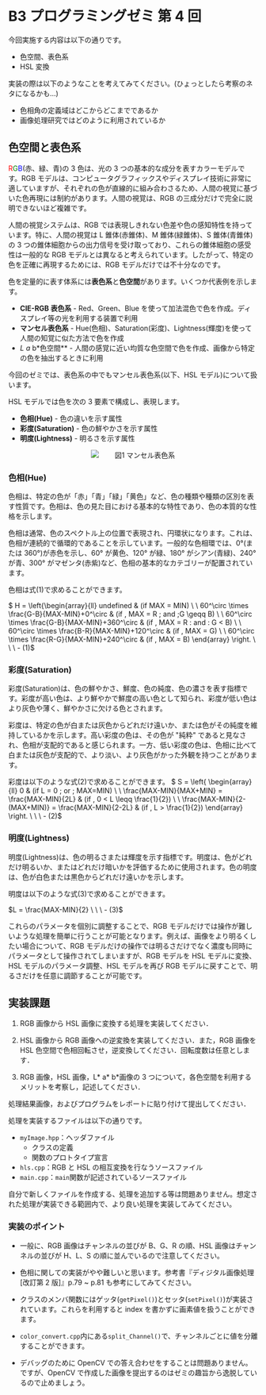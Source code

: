 # B3 プログラミングゼミ 第 4 回

今回実施する内容は以下の通りです。

- 色空間、表色系
- HSL 変換

実装の際は以下のようなことを考えてみてください。(ひょっとしたら考察のネタになるかも...)

- 色相角の定義域はどこからどこまでであるか
- 画像処理研究ではどのように利用されているか

## 色空間と表色系

<span style="color: red">R</span><span style="color: green">G</span><span style="color: blue">B</span>(赤、緑、青)の 3 色は、光の 3 つの基本的な成分を表すカラーモデルです。RGB モデルは、コンピュータグラフィックスやディスプレイ技術に非常に適していますが、それぞれの色が直線的に組み合わさるため、人間の視覚に基づいた色再現には制約があります。人間の視覚は、RGB の三成分だけで完全に説明できないほど複雑です。

人間の視覚システムは、RGB では表現しきれない色差や色の感知特性を持っています。特に、人間の視覚は L 錐体(赤錐体)、M 錐体(緑錐体)、S 錐体(青錐体)の 3 つの錐体細胞からの出力信号を受け取っており、これらの錐体細胞の感受性は一般的な RGB モデルとは異なると考えられています。したがって、特定の色を正確に再現するためには、RGB モデルだけでは不十分なのです。

色を定量的に表す体系には**表色系**と**色空間**があります。いくつか代表例を示します。

- **CIE-RGB 表色系** - Red、Green、Blue を使って加法混色で色を作成。ディスプレイ等の光を利用する装置で利用
- **マンセル表色系** - Hue(色相)、Saturation(彩度)、Lightness(輝度)を使って人間の知覚に似た方法で色を作成
- **L* a* b\*色空間** - 人間の感覚に近い均質な色空間で色を作成、画像から特定の色を抽出するときに利用

今回のゼミでは、表色系の中でもマンセル表色系(以下、HSL モデル)について扱います。

HSL モデルでは色を次の 3 要素で構成し、表現します。

- **色相(Hue)** - 色の違いを示す属性
- **彩度(Saturation)** - 色の鮮やかさを示す属性
- **明度(Lightness)** - 明るさを示す属性

<div style="text-align: center;">
<img src="semi_img/4_hue.png">
　　図1 マンセル表色系
</div>

### 色相(Hue)

色相は、特定の色が「赤」「青」「緑」「黄色」など、色の種類や種類の区別を表す性質です。色相は、色の見た目における基本的な特性であり、色の本質的な性格を示します。

色相は通常、色のスペクトル上の位置で表現され、円環状になります。これは、色相が連続的で循環的であることを示しています。一般的な色相環では、0°(または 360°)が赤色を示し、60° が黄色、120° が緑、180° がシアン(青緑)、240° が青、300° がマゼンタ(赤紫)など、色相の基本的なカテゴリーが配置されています。

色相は式(1)で求めることができます。

$ H = \left\{\begin{array}{ll}
undefined & (if MAX = MIN) \\ \\
60^\circ \times \frac{G-B}{MAX-MIN}+0^\circ & (if \, MAX = R \; and \;G \geqq B) \\ \\
60^\circ \times \frac{G-B}{MAX-MIN}+360^\circ & (if \, MAX = R \: and \: G < B) \\ \\
60^\circ \times \frac{B-R}{MAX-MIN}+120^\circ & (if \, MAX = G) \\ \\
60^\circ \times \frac{R-G}{MAX-MIN}+240^\circ & (if \, MAX = B)
\end{array} \right. \ \ \ - (1)$

### 彩度(Saturation)

彩度(Saturation)は、色の鮮やかさ、鮮度、色の純度、色の濃さを表す指標です。彩度が高い色は、より鮮やかで鮮度の高い色として知られ、彩度が低い色はより灰色や薄く、鮮やかさに欠ける色とされます。

彩度は、特定の色が白または灰色からどれだけ遠いか、または色がその純度を維持しているかを示します。高い彩度の色は、その色が "純粋" であると見なされ、色相が支配的であると感じられます。一方、低い彩度の色は、色相に比べて白または灰色が支配的で、より淡い、より灰色がかった外観を持つことがあります。

彩度は以下のような式(2)で求めることができます。
$
S = \left\{ \begin{array}{ll}
0 & (if L = 0 \; or \; MAX=MIN) \\ \\
\frac{MAX-MIN}{MAX+MIN} = \frac{MAX-MIN}{2L} & (if \, 0 < L \leqq \frac{1}{2}) \\ \\
\frac{MAX-MIN}{2-(MAX+MIN)} = \frac{MAX-MIN}{2-2L} & (if \, L > \frac{1}{2}) 
\end{array} \right. \ \ \ -  (2)$

### 明度(Lightness)

明度(Lightness)は、色の明るさまたは輝度を示す指標です。明度は、色がどれだけ明るいか、またはどれだけ暗いかを評価するために使用されます。色の明度は、色が白色または黒色からどれだけ遠いかを示します。

明度は以下のような式(3)で求めることができます。

$L = \frac{MAX-MIN}{2} \ \ \ - (3)$

これらのパラメータを個別に調整することで、RGB モデルだけでは操作が難しいような処理を簡単に行うことが可能となります。例えば、画像をより明るくしたい場合について、RGB モデルだけの操作では明るさだけでなく濃度も同時にパラメータとして操作されてしまいますが、RGB モデルを HSL モデルに変換、HSL モデルのパラメータ調整、HSL モデルを再び RGB モデルに戻すことで、明るさだけを任意に調節することが可能です。

## 実装課題

1. RGB 画像から HSL 画像に変換する処理を実装してください．

2. HSL 画像から RGB 画像への逆変換を実装してください．また，RGB 画像を HSL 色空間で色相回転させ，逆変換してください．回転度数は任意とします．

3. RGB 画像，HSL 画像，L* a* b\*画像の 3 つについて，各色空間を利用するメリットを考察し，記述してください．

処理結果画像，およびプログラムをレポートに貼り付けて提出してください．

処理を実装するファイルは以下の通りです。

- `myImage.hpp`：ヘッダファイル
  - クラスの定義
  - 関数のプロトタイプ宣言
- `hls.cpp`：RGB と HSL の相互変換を行なうソースファイル
- `main.cpp`：`main`関数が記述されているソースファイル

自分で新しくファイルを作成する、処理を追加する等は問題ありません。想定された処理が実装できる範囲内で、より良い処理を実装してみてください。

### 実装のポイント

- 一般に、RGB 画像はチャンネルの並びが B、G、R の順、HSL 画像はチャンネルの並びが H、L、S の順に並んでいるので注意してください。

- 色相に関しての実装がやや難しいと思います。参考書『ディジタル画像処理[改訂第 2 版]』p.79 ~ p.81 も参考にしてみてください。

- クラスのメンバ関数にはゲッタ(`getPixel()`)とセッタ(`setPixel()`)が実装されています。これらを利用すると index を書かずに画素値を扱うことができます。

- `color_convert.cpp`内にある`split_Channel()`で、チャンネルごとに値を分離することができます。

- デバッグのために OpenCV での答え合わせをすることは問題ありません。ですが、OpenCV で作成した画像を提出するのはゼミの趣旨から逸脱しているので止めましょう。
